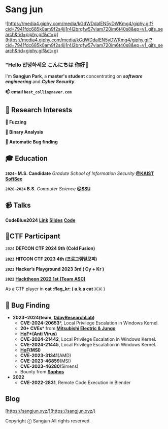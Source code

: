 # Sang jun

![https://media4.giphy.com/media/kGdWDdaIEN5yDWKmg4/giphy.gif?cid=7941fdc685k0am9f2s4jj1r4l2brqfw57vlam720im6t40s8&ep=v1_gifs_search&rid=giphy.gif&ct=g](https://media4.giphy.com/media/kGdWDdaIEN5yDWKmg4/giphy.gif?cid=7941fdc685k0am9f2s4jj1r4l2brqfw57vlam720im6t40s8&ep=v1_gifs_search&rid=giphy.gif&ct=g)

### **"Hello 안녕하세요 こんにちは 你好👋**

I'm **Sangjun Park**, a **master's student** concentrating on **_software engineering_** and **_Cyber Security_**.

**📫 email `best_collin@naver.com`**

## 👣 Research Interests

**🌱 Fuzzing**

**🌱 Binary Analysis**

**🌱 Automatic Bug finding**

## **🎓 Education**

**`2024~` M.S. Candidate** *Gradute School of Information Security* [**@KAIST SoftSec**](https://softsec.kaist.ac.kr/)

**`2020~2024` B.S.** *Computer Science* [**@SSU**](http://cse.ssu.ac.kr/)

## **📹 Talks**
**CodeBlue2024** **[Link](https://codeblue.jp/en/program/time-table/day2-010/)** **[Slides](https://github.com/0dayResearchLab/msFuzz/blob/master/CODEBLUE2024.pdf)** **[Code](https://github.com/0dayResearchLab/msFuzz)**

## 🧾CTF Participant

`2024` **DEFCON CTF 2024 9th (Cold Fusion)**

**`2023`** **HITCON CTF 2023 4th (프로그램털모찌)**

**`2023`** **Hacker’s Playground 2023 3rd ( Cy + Kr )**

**`2022` [Hacktheon 2022 1st (Team ASC)](https://www.smartcitytoday.co.kr/news/articleView.html?idxno=24207)**

As a CTF player in **cat :flag_kr: ( a.k.a cat** 🇰🇷 )

## 📝 Bug Finding

- **2023~2024(team, [0dayResearchLab](https://github.com/0dayResearchLab))**
    - **CVE-2024-20653***, Local Privilege Escalation in Windows Kernel.
    - **20+ CVEs*** from [**Mitsubishi Electric & Jungo**](https://www.cisa.gov/news-events/ics-advisories/icsa-24-135-04)
    - **[HoF](https://www.escanav.com/en/support/eScan-hall-of-fame.asp)*(Anti Virus)**
    - **CVE-2024-21442**, Local Privilege Escalation in Windows Kernel.
    - **CVE-2024-21445**, Local Privilege Escalation in Windows Kernel.
    - **[HoF](https://csr.msi.com/global/product-security-advisories)(MSI)**
    - **CVE-2023-31341**(AMD)
    - **CVE-2023-46859**(MSI)
    - **CVE-2023-46280**(Simens)
    - Bounty from [**Sophos**](https://www.sophos.com/en-us)
- **2022**
    - **CVE-2022-2831**, Remote Code Execution in Blender

## Blog

[https://sangjun.xyz/](https://sangjun.xyz/)

Copyright ⓒ Sangjun All rights reserved.

